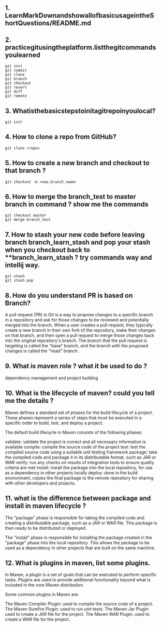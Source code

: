 ## 1. LearnMarkDownandshowallofbasicusageintheShortQuestions/README.md

## 2. practicegitusingtheplatform.listthegitcommandsyoulearned
```aid
git init
git commit
git clone 
git branch 
git checkout 
git revert
git diff
git remote
```
## 3. Whatisthebasicstepstoinitagitrepoinyoulocal?
```
git init
```

## 4. How to clone a repo from GitHub?

```aidl
git clone <repo>
```

## 5. How to create a new branch and checkout to that branch ?

```aidl
git checkout -b <new_branch_name>
```
## 6. How to merge the branch_test to master branch in command ? show me the commands
```aidl
git checkout master
git merge branch_test
```
## 7. How to stash your new code before leaving branch branch_learn_stash and pop your stash when you checkout back to **branch_learn_stash ? try commands way and intellij way.

```aidl
git stash
git stash pop
```

## 8. How do you understand PR is based on Branch?

A pull request (PR) in Git is a way to propose changes to a specific branch in a repository and ask for those changes to be reviewed and potentially merged into the branch. When a user creates a pull request, they typically create a new branch in their own fork of the repository, make their changes on that branch, and then open a pull request to merge those changes back into the original repository's branch. The branch that the pull request is targeting is called the "base" branch, and the branch with the proposed changes is called the "head" branch.
## 9. What is maven role ? what it be used to do ?
dependency management and project building
## 10. What is the lifecycle of maven? could you tell me the details ?
Maven defines a standard set of phases for the build lifecycle of a project. These phases represent a series of steps that must be executed in a specific order to build, test, and deploy a project.

The default build lifecycle in Maven consists of the following phases:

validate: validate the project is correct and all necessary information is available
compile: compile the source code of the project
test: test the compiled source code using a suitable unit testing framework
package: take the compiled code and package it in its distributable format, such as JAR or WAR
verify: run any checks on results of integration tests to ensure quality criteria are met
install: install the package into the local repository, for use as a dependency in other projects locally
deploy: done in the build environment, copies the final package to the remote repository for sharing with other developers and projects.

## 11. what is the difference between package and install in maven lifecycle ?
The "package" phase is responsible for taking the compiled code and creating a distributable package, such as a JAR or WAR file. This package is then ready to be distributed or deployed.

The "install" phase is responsible for installing the package created in the "package" phase into the local repository. This allows the package to be used as a dependency in other projects that are built on the same machine.
## 12. What is plugins in maven, list some plugins.

In Maven, a plugin is a set of goals that can be executed to perform specific tasks. Plugins are used to provide additional functionality beyond what is included in the core Maven distribution.

Some common plugins in Maven are:

The Maven Compiler Plugin: used to compile the source code of a project.
The Maven Surefire Plugin: used to run unit tests.
The Maven Jar Plugin: used to create a JAR file for the project.
The Maven WAR Plugin: used to create a WAR file for the project.


